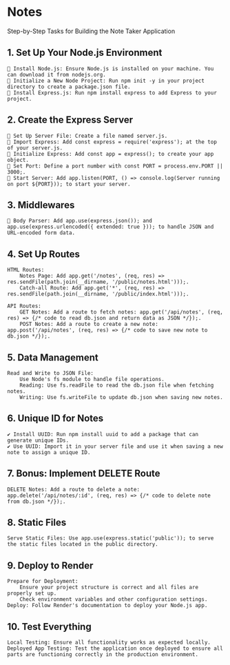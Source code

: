 # Notes 

Step-by-Step Tasks for Building the Note Taker Application

## 1. Set Up Your Node.js Environment

    👾 Install Node.js: Ensure Node.js is installed on your machine. You can download it from nodejs.org. 
    👾 Initialize a New Node Project: Run npm init -y in your project directory to create a package.json file.
    👾 Install Express.js: Run npm install express to add Express to your project.

## 2. Create the Express Server

    👾 Set Up Server File: Create a file named server.js.
    👾 Import Express: Add const express = require('express'); at the top of your server.js.
    👾 Initialize Express: Add const app = express(); to create your app object.
    👾 Set Port: Define a port number with const PORT = process.env.PORT || 3000;.
    👾 Start Server: Add app.listen(PORT, () => console.log(Server running on port ${PORT})); to start your server.

## 3. Middlewares

    👾 Body Parser: Add app.use(express.json()); and app.use(express.urlencoded({ extended: true })); to handle JSON and URL-encoded form data.

## 4. Set Up Routes

    HTML Routes:
        Notes Page: Add app.get('/notes', (req, res) => res.sendFile(path.join(__dirname, '/public/notes.html')));.
        Catch-all Route: Add app.get('*', (req, res) => res.sendFile(path.join(__dirname, '/public/index.html')));.

    API Routes:
        GET Notes: Add a route to fetch notes: app.get('/api/notes', (req, res) => {/* code to read db.json and return data as JSON */});.
        POST Notes: Add a route to create a new note: app.post('/api/notes', (req, res) => {/* code to save new note to db.json */});.

## 5. Data Management

    Read and Write to JSON File:
        Use Node's fs module to handle file operations.
        Reading: Use fs.readFile to read the db.json file when fetching notes.
        Writing: Use fs.writeFile to update db.json when saving new notes.

## 6. Unique ID for Notes

    ✔ Install UUID: Run npm install uuid to add a package that can generate unique IDs.
    ✔ Use UUID: Import it in your server file and use it when saving a new note to assign a unique ID.

## 7. Bonus: Implement DELETE Route

    DELETE Notes: Add a route to delete a note: app.delete('/api/notes/:id', (req, res) => {/* code to delete note from db.json */});.

## 8. Static Files

    Serve Static Files: Use app.use(express.static('public')); to serve the static files located in the public directory.

## 9. Deploy to Render

    Prepare for Deployment:
        Ensure your project structure is correct and all files are properly set up.
        Check environment variables and other configuration settings.
    Deploy: Follow Render's documentation to deploy your Node.js app.

## 10. Test Everything

    Local Testing: Ensure all functionality works as expected locally.
    Deployed App Testing: Test the application once deployed to ensure all parts are functioning correctly in the production environment.